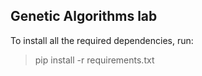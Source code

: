 ## Genetic Algorithms lab

To install all the required dependencies, run:
  > pip install -r requirements.txt
